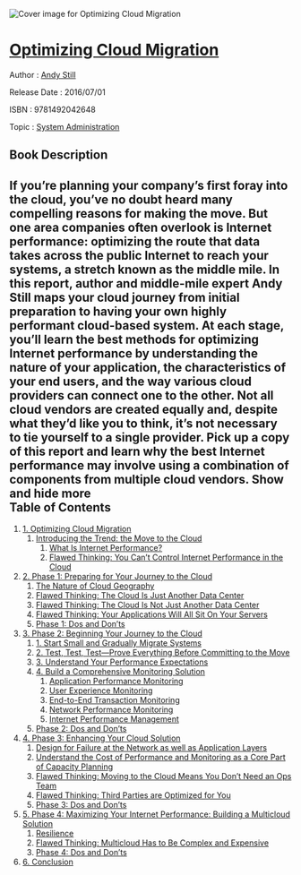 ![Cover image for Optimizing Cloud Migration](https://imgdetail.ebookreading.net/cover/cover/system_admin/EB9781492042648.jpg)

[Optimizing Cloud Migration](https://ebookreading.net/view/book/Optimizing+Cloud+Migration-EB9781492042648_1.html "Optimizing Cloud Migration")
====================================================================================================================

Author : [Andy Still](https://ebookreading.net/search/author/Andy+Still)

Release Date : 2016/07/01

ISBN : 9781492042648

Topic : [System Administration](https://ebookreading.net/search/category/system-administration)

Book Description
-----------------

 If you’re planning your company’s first foray into the cloud, you’ve no doubt heard many compelling reasons for making the move. But one area companies often overlook is Internet performance: optimizing the route that data takes across the public Internet to reach your systems, a stretch known as the middle mile.
In this report, author and middle-mile expert Andy Still maps your cloud journey from initial preparation to having your own highly performant cloud-based system. At each stage, you’ll learn the best methods for optimizing Internet performance by understanding the nature of your application, the characteristics of your end users, and the way various cloud providers can connect one to the other.
Not all cloud vendors are created equally and, despite what they’d like you to think, it’s not necessary to tie yourself to a single provider. Pick up a copy of this report and learn why the best Internet performance may involve using a combination of components from multiple cloud vendors.
        Show and hide more                
Table of Contents
-----------------

1. [1. Optimizing Cloud Migration](https://ebookreading.net/view/book/Optimizing+Cloud+Migration-EB9781492042648_5.html#idm140459853885744)
    1. [Introducing the Trend: the Move to the Cloud](https://ebookreading.net/view/book/Optimizing+Cloud+Migration-EB9781492042648_5.html#idm140459853884336)
        1. [What Is Internet Performance?](https://ebookreading.net/view/book/Optimizing+Cloud+Migration-EB9781492042648_5.html#idm140459853867392)
        1. [Flawed Thinking: You Can’t Control Internet Performance in the Cloud](https://ebookreading.net/view/book/Optimizing+Cloud+Migration-EB9781492042648_5.html#idm140459853879936)
1. [2. Phase 1: Preparing for Your Journey to the Cloud](https://ebookreading.net/view/book/Optimizing+Cloud+Migration-EB9781492042648_6.html#idm140459853864640)
    1. [The Nature of Cloud Geography](https://ebookreading.net/view/book/Optimizing+Cloud+Migration-EB9781492042648_6.html#idm140459853881760)
    1. [Flawed Thinking: The Cloud Is Just Another Data Center](https://ebookreading.net/view/book/Optimizing+Cloud+Migration-EB9781492042648_6.html#idm140459853863552)
    1. [Flawed Thinking: The Cloud Is Not Just Another Data Center](https://ebookreading.net/view/book/Optimizing+Cloud+Migration-EB9781492042648_6.html#idm140459853860448)
    1. [Flawed Thinking: Your Applications Will All Sit On Your Servers](https://ebookreading.net/view/book/Optimizing+Cloud+Migration-EB9781492042648_6.html#idm140459853842912)
    1. [Phase 1: Dos and Don’ts](https://ebookreading.net/view/book/Optimizing+Cloud+Migration-EB9781492042648_6.html#idm140459853827808)
1. [3. Phase 2: Beginning Your Journey to the Cloud](https://ebookreading.net/view/book/Optimizing+Cloud+Migration-EB9781492042648_7.html#idm140459853824112)
    1. [1. Start Small and Gradually Migrate Systems](https://ebookreading.net/view/book/Optimizing+Cloud+Migration-EB9781492042648_7.html#idm140459853809344)
    1. [2. Test, Test, Test—Prove Everything Before Committing to the Move](https://ebookreading.net/view/book/Optimizing+Cloud+Migration-EB9781492042648_7.html#idm140459853805856)
    1. [3. Understand Your Performance Expectations](https://ebookreading.net/view/book/Optimizing+Cloud+Migration-EB9781492042648_7.html#idm140459853793008)
    1. [4. Build a Comprehensive Monitoring Solution](https://ebookreading.net/view/book/Optimizing+Cloud+Migration-EB9781492042648_7.html#build_a_comprehensi)
        1. [Application Performance Monitoring](https://ebookreading.net/view/book/Optimizing+Cloud+Migration-EB9781492042648_7.html#idm140459853781456)
        1. [User Experience Monitoring](https://ebookreading.net/view/book/Optimizing+Cloud+Migration-EB9781492042648_7.html#idm140459853764176)
        1. [End-to-End Transaction Monitoring](https://ebookreading.net/view/book/Optimizing+Cloud+Migration-EB9781492042648_7.html#idm140459853762416)
        1. [Network Performance Monitoring](https://ebookreading.net/view/book/Optimizing+Cloud+Migration-EB9781492042648_7.html#idm140459853765680)
        1. [Internet Performance Management](https://ebookreading.net/view/book/Optimizing+Cloud+Migration-EB9781492042648_7.html#idm140459853758176)
    1. [Phase 2: Dos and Don’ts](https://ebookreading.net/view/book/Optimizing+Cloud+Migration-EB9781492042648_7.html#idm140459853756960)
1. [4. Phase 3: Enhancing Your Cloud Solution](https://ebookreading.net/view/book/Optimizing+Cloud+Migration-EB9781492042648_8.html#idm140459853736016)
    1. [Design for Failure at the Network as well as Application Layers](https://ebookreading.net/view/book/Optimizing+Cloud+Migration-EB9781492042648_8.html#idm140459853731888)
    1. [Understand the Cost of Performance and Monitoring as a Core Part of Capacity Planning](https://ebookreading.net/view/book/Optimizing+Cloud+Migration-EB9781492042648_8.html#idm140459853731632)
    1. [Flawed Thinking: Moving to the Cloud Means You Don’t Need an Ops Team](https://ebookreading.net/view/book/Optimizing+Cloud+Migration-EB9781492042648_8.html#idm140459853667600)
    1. [Flawed Thinking: Third Parties are Optimized for You](https://ebookreading.net/view/book/Optimizing+Cloud+Migration-EB9781492042648_8.html#idm140459853668752)
    1. [Phase 3: Dos and Don’ts](https://ebookreading.net/view/book/Optimizing+Cloud+Migration-EB9781492042648_8.html#idm140459853671728)
1. [5. Phase 4: Maximizing Your Internet Performance: Building a Multicloud Solution](https://ebookreading.net/view/book/Optimizing+Cloud+Migration-EB9781492042648_9.html#idm140459853635712)
    1. [Resilience](https://ebookreading.net/view/book/Optimizing+Cloud+Migration-EB9781492042648_9.html#idm140459853624496)
    1. [Flawed Thinking: Multicloud Has to Be Complex and Expensive](https://ebookreading.net/view/book/Optimizing+Cloud+Migration-EB9781492042648_9.html#idm140459853626224)
    1. [Phase 4: Dos and Don’ts](https://ebookreading.net/view/book/Optimizing+Cloud+Migration-EB9781492042648_9.html#idm140459853614320)
1. [6. Conclusion](https://ebookreading.net/view/book/Optimizing+Cloud+Migration-EB9781492042648_10.html#idm140459853614064)
